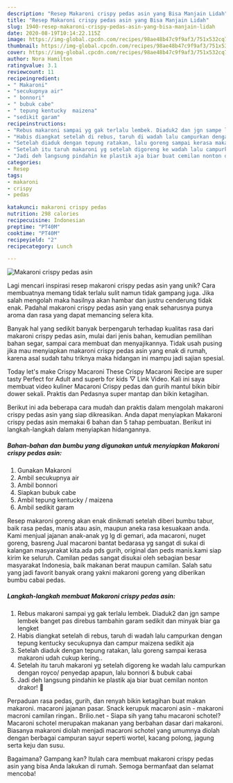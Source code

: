 ```yaml
---
description: "Resep Makaroni crispy pedas asin yang Bisa Manjain Lidah"
title: "Resep Makaroni crispy pedas asin yang Bisa Manjain Lidah"
slug: 1940-resep-makaroni-crispy-pedas-asin-yang-bisa-manjain-lidah
date: 2020-08-19T10:14:22.115Z
image: https://img-global.cpcdn.com/recipes/98ae48b47c9f9af3/751x532cq70/makaroni-crispy-pedas-asin-foto-resep-utama.jpg
thumbnail: https://img-global.cpcdn.com/recipes/98ae48b47c9f9af3/751x532cq70/makaroni-crispy-pedas-asin-foto-resep-utama.jpg
cover: https://img-global.cpcdn.com/recipes/98ae48b47c9f9af3/751x532cq70/makaroni-crispy-pedas-asin-foto-resep-utama.jpg
author: Nora Hamilton
ratingvalue: 3.1
reviewcount: 11
recipeingredient:
- " Makaroni"
- "secukupnya air"
- " bonnori"
- " bubuk cabe"
- " tepung kentucky  maizena"
- "sedikit garam"
recipeinstructions:
- "Rebus makaroni sampai yg gak terlalu lembek. Diaduk2 dan jgn sampe lembek banget pas direbus tambahin garam sedikit dan minyak biar ga lengket"
- "Habis diangkat setelah di rebus, taruh di wadah lalu campurkan dengan tepung kentucky secukupnya dan campur maizena sedikit aja"
- "Setelah diaduk dengan tepung ratakan, lalu goreng sampai kerasa makaroni udah cukup kering.."
- "Setelah itu taruh makaroni yg setelah digoreng ke wadah lalu campurkan dengan royco/ penyedap apapun, lalu bonnori &amp; bubuk cabai"
- "Jadi deh langsung pindahin ke plastik aja biar buat cemilan nonton drakor! 🥰"
categories:
- Resep
tags:
- makaroni
- crispy
- pedas

katakunci: makaroni crispy pedas 
nutrition: 298 calories
recipecuisine: Indonesian
preptime: "PT40M"
cooktime: "PT40M"
recipeyield: "2"
recipecategory: Lunch

---
```



![Makaroni crispy pedas asin](https://img-global.cpcdn.com/recipes/98ae48b47c9f9af3/751x532cq70/makaroni-crispy-pedas-asin-foto-resep-utama.jpg)

Lagi mencari inspirasi resep makaroni crispy pedas asin yang unik? Cara membuatnya memang tidak terlalu sulit namun tidak gampang juga. Jika salah mengolah maka hasilnya akan hambar dan justru cenderung tidak enak. Padahal makaroni crispy pedas asin yang enak seharusnya punya aroma dan rasa yang dapat memancing selera kita.

Banyak hal yang sedikit banyak berpengaruh terhadap kualitas rasa dari makaroni crispy pedas asin, mulai dari jenis bahan, kemudian pemilihan bahan segar, sampai cara membuat dan menyajikannya. Tidak usah pusing jika mau menyiapkan makaroni crispy pedas asin yang enak di rumah, karena asal sudah tahu triknya maka hidangan ini mampu jadi sajian spesial.

Today let&#39;s make Crispy Macaroni These Crispy Macaroni Recipe are super tasty Perfect for Adult and superb for kids ▽ Link Video. Kali ini saya membuat video kuliner Macaroni Crispy pedas dan gurih mantul bikin bibir dower sekali. Praktis dan Pedasnya super mantap dan bikin ketagihan.


Berikut ini ada beberapa cara mudah dan praktis dalam mengolah makaroni crispy pedas asin yang siap dikreasikan. Anda dapat menyiapkan Makaroni crispy pedas asin memakai 6 bahan dan 5 tahap pembuatan. Berikut ini langkah-langkah dalam menyiapkan hidangannya.

<!--inarticleads1-->

##### Bahan-bahan dan bumbu yang digunakan untuk menyiapkan Makaroni crispy pedas asin:

1. Gunakan  Makaroni
1. Ambil secukupnya air
1. Ambil  bonnori
1. Siapkan  bubuk cabe
1. Ambil  tepung kentucky / maizena
1. Ambil sedikit garam


Resep makaroni goreng akan enak dinikmati setelah diberi bumbu tabur, baik rasa pedas, manis atau asin, maupun aneka rasa kesuakaan anda. Kami menjual jajanan anak-anak yg lg di gemari, ada macaroni, nuget goreng, basreng Jual macaroni bantat bedarasa yg sangat di sukai di kalangan masyarakat kita.ada pds gurih, original dan peds manis.kami siap kirim ke seluruh. Camilan pedas sangat disukai oleh sebagian besar masyarakat Indonesia, baik makanan berat maupun camilan. Salah satu yang jadi favorit banyak orang yakni makaroni goreng yang diberikan bumbu cabai pedas. 

<!--inarticleads2-->

##### Langkah-langkah membuat Makaroni crispy pedas asin:

1. Rebus makaroni sampai yg gak terlalu lembek. Diaduk2 dan jgn sampe lembek banget pas direbus tambahin garam sedikit dan minyak biar ga lengket
1. Habis diangkat setelah di rebus, taruh di wadah lalu campurkan dengan tepung kentucky secukupnya dan campur maizena sedikit aja
1. Setelah diaduk dengan tepung ratakan, lalu goreng sampai kerasa makaroni udah cukup kering..
1. Setelah itu taruh makaroni yg setelah digoreng ke wadah lalu campurkan dengan royco/ penyedap apapun, lalu bonnori &amp; bubuk cabai
1. Jadi deh langsung pindahin ke plastik aja biar buat cemilan nonton drakor! 🥰


Perpaduan rasa pedas, gurih, dan renyah bikin ketagihan buat makan makaroni. macaroni jajanan pasar. Snack kerupuk macaroni asin - makaroni macroni camilan ringan.. Brilio.net - Siapa sih yang tahu macaroni schotel? Macaroni schotel merupakan makanan yang berbahan dasar dari makaroni. Biasanya makaroni diolah menjadi macaroni schotel yang umumnya diolah dengan berbagai campuran sayur seperti wortel, kacang polong, jagung serta keju dan susu. 

Bagaimana? Gampang kan? Itulah cara membuat makaroni crispy pedas asin yang bisa Anda lakukan di rumah. Semoga bermanfaat dan selamat mencoba!
